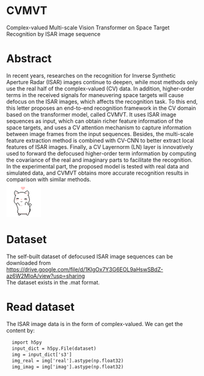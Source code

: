 # CVMVT
Complex-valued Multi-scale Vision Transformer on Space Target Recognition by ISAR image sequence
# Abstract
In recent years, researches on the recognition for Inverse Synthetic Aperture Radar (ISAR) images continue to deepen, while most methods only use the real half of the complex-valued (CV) data. In addition, higher-order terms in the received signals for maneuvering space targets will cause defocus on the ISAR images, which affects the recognition task. To this end, this letter proposes an end-to-end recognition framework in the CV domain based on the transformer model, called CVMVT. It uses ISAR image sequences as input, which can obtain richer feature information of the space targets, and uses a CV attention mechanism to capture information between image frames from the input sequences. Besides, the multi-scale feature extraction method is combined with CV-CNN to better extract local features of ISAR images. Finally, a CV Layernorm (LN) layer is innovatively used to forward the defocused higher-order term information by computing the covariance of the real and imaginary parts to facilitate the recognition. In the experimental part, the proposed model is tested with real data and simulated data, and CVMVT obtains more accurate recognition results in comparison with similar methods.   
![img](https://github.com/yhx-hit/cv_gnn/blob/main/heart.gif)
# Dataset
The self-built dataset of defocused ISAR image sequences can be downloaded from  
https://drive.google.com/file/d/1KlgOx7Y3G6EOL9aHswSBdZ-az6W2MloA/view?usp=sharing  
The dataset exists in the .mat format.  
# Read dataset
The ISAR image data is in the form of complex-valued. We can get the content by:  
```
  import h5py
  input_dict = h5py.File(dataset)
  img = input_dict['s3']
  img_real = img['real'].astype(np.float32)
  img_imag = img['imag'].astype(np.float32)
